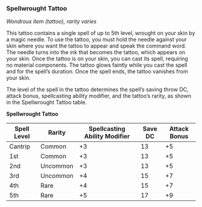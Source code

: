 ### Spellwrought Tattoo
*Wondrous item (tattoo), rarity varies*

This tattoo contains a single spell of up to 5th level, wrought on your skin by a magic needle. To use the tattoo, you must hold the needle against your skin where you want the tattoo to appear and speak the command word. The needle turns into the ink that becomes the tattoo, which appears on your skin. Once the tattoo is on your skin, you can cast its spell, requiring no material components. The tattoo glows faintly while you cast the spell and for the spell’s duration. Once the spell ends, the tattoo vanishes from your skin.

The level of the spell in the tattoo determines the spell’s saving throw DC, attack bonus, spellcasting ability modifier, and the tattoo’s rarity, as shown in the Spellwrought Tattoo table.

**Spellwrought Tattoo**

Spell Level | Rarity | Spellcasting Ability Modifier | Save DC | Attack Bonus
----------- | ------ | ----------------------------- | ------- | ------------
Cantrip | Common | +3 | 13 | +5
1st | Common | +3 | 13 | +5
2nd | Uncommon | +3 | 13 | +5
3rd | Uncommon | +4 | 15 | +7
4th | Rare | +4 | 15 | +7
5th | Rare | +5 | 17 | +9

